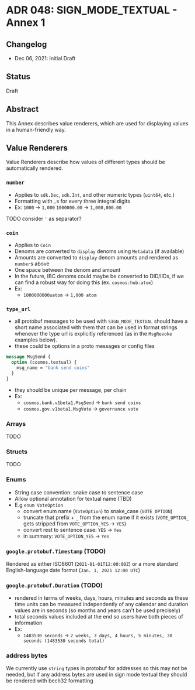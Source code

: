 # ADR 048: SIGN_MODE_TEXTUAL - Annex 1

## Changelog

- Dec 06, 2021: Initial Draft

## Status

Draft

## Abstract

This Annex describes value renderers, which are used for displaying values in a human-friendly way.

## Value Renderers

Value Renderers describe how values of different types should be automatically rendered.

### `number`

- Applies to `sdk.Dec`, `sdk.Int`, and other numeric types (`uint64`, etc.)
- Formatting with `,`s for every three integral digits
- Ex:
  `1000` -> `1,000`
  `1000000.00` -> `1,000,000.00`

TODO consider `'` as separator?

### `coin`

- Applies to `Coin`
- Denoms are converted to `display` denoms using `Metadata` (if available)
- Amounts are converted to `display` denom amounts and rendered as `number`s above
- One space between the denom and amount
- In the future, IBC denoms could maybe be converted to DID/IIDs, if we can find a robust way for doing this (ex. `cosmos:hub:atom`)
- Ex:
  - `1000000000uatom` -> `1,000 atom`

### `type_url`

- all protobuf messages to be used with `SIGN_MODE_TEXTUAL` should have a short name associated with them that can be used in format strings whenever the type url is explicitly referenced (as in the `MsgRevoke` examples below).
- these could be options in a proto messages or config files

```proto
message MsgSend {
  option (cosmos.textual) {
    msg_name = "bank send coins"
  }
}
```

- they should be unique per message, per chain
- Ex:
  - `cosmos.bank.v1beta1.MsgSend` -> `bank send coins`
  - `cosmos.gov.v1beta1.MsgVote` -> `governance vote`

### Arrays

TODO

### Structs

TODO

### Enums

- String case convention: snake case to sentence case
- Allow optional annotation for textual name (TBD)
- E.g `enum VoteOption`
  - convert enum name (`VoteOption`) to snake_case (`VOTE_OPTION`)
  - truncate that prefix + `_` from the enum name if it exists (`VOTE_OPTION_` gets stripped from `VOTE_OPTION_YES` -> `YES`)
  - convert rest to sentence case: `YES` -> `Yes`
  - in summary: `VOTE_OPTION_YES` -> `Yes`

### `google.protobuf.Timestamp` (TODO)

Rendered as either ISO8601 (`2021-01-01T12:00:00Z`) or a more standard English-language date format (`Jan. 1, 2021 12:00 UTC`)

### `google.protobuf.Duration` (TODO)

- rendered in terms of weeks, days, hours, minutes and seconds as these time units can be measured independently of any calendar and duration values are in seconds (so months and years can't be used precisely)
- total seconds values included at the end so users have both pieces of information
- Ex:
  - `1483530 seconds` -> `2 weeks, 3 days, 4 hours, 5 minutes, 30 seconds (1483530 seconds total)`

### address bytes

We currently use `string` types in protobuf for addresses so this may not be needed, but if any address bytes are used in sign mode textual they should be rendered with bech32 formatting

